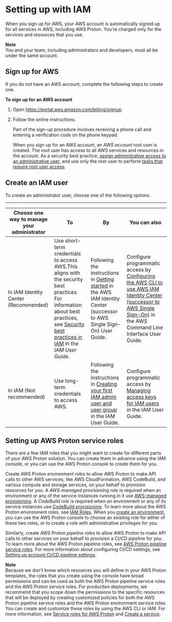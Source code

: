 # Setting up with IAM<a name="ag-setting-up-iam"></a>

When you sign up for AWS, your AWS account is automatically signed up for all services in AWS, including AWS Proton\. You're charged only for the services and resources that you use\.

**Note**  
You and your team, including administrators and developers, must all be under the same account\.

## Sign up for AWS<a name="setting-up-aws-sign-up"></a>

If you do not have an AWS account, complete the following steps to create one\.

**To sign up for an AWS account**

1. Open [https://portal\.aws\.amazon\.com/billing/signup](https://portal.aws.amazon.com/billing/signup)\.

1. Follow the online instructions\.

   Part of the sign\-up procedure involves receiving a phone call and entering a verification code on the phone keypad\.

   When you sign up for an AWS account, an *AWS account root user* is created\. The root user has access to all AWS services and resources in the account\. As a security best practice, [assign administrative access to an administrative user](https://docs.aws.amazon.com/singlesignon/latest/userguide/getting-started.html), and use only the root user to perform [tasks that require root user access](https://docs.aws.amazon.com/general/latest/gr/root-vs-iam.html#aws_tasks-that-require-root)\.

## Create an IAM user<a name="setting-up-create-iam-user"></a>

To create an administrator user, choose one of the following options\.


****  

| Choose one way to manage your administrator | To | By | You can also | 
| --- | --- | --- | --- | 
| In IAM Identity Center \(Recommended\) | Use short\-term credentials to access AWS\.This aligns with the security best practices\. For information about best practices, see [Security best practices in IAM](https://docs.aws.amazon.com/IAM/latest/UserGuide/best-practices.html#bp-users-federation-idp) in the *IAM User Guide*\. | Following the instructions in [Getting started](https://docs.aws.amazon.com/singlesignon/latest/userguide/getting-started.html) in the AWS IAM Identity Center \(successor to AWS Single Sign\-On\) User Guide\. | Configure programmatic access by [Configuring the AWS CLI to use AWS IAM Identity Center \(successor to AWS Single Sign\-On\)](https://docs.aws.amazon.com/cli/latest/userguide/cli-configure-sso.html) in the AWS Command Line Interface User Guide\. | 
| In IAM \(Not recommended\) | Use long\-term credentials to access AWS\. | Following the instructions in [Creating your first IAM admin user and user group](https://docs.aws.amazon.com/IAM/latest/UserGuide/getting-started_create-admin-group.html) in the IAM User Guide\. | Configure programmatic access by [Managing access keys for IAM users](https://docs.aws.amazon.com/IAM/latest/UserGuide/id_credentials_access-keys.html) in the IAM User Guide\. | 

## Setting up AWS Proton service roles<a name="setting-up-cicd"></a>

There are a few IAM roles that you might want to create for different parts of your AWS Proton solution\. You can create them in advance using the IAM console, or you can use the AWS Proton console to create them for you\.

Create AWS Proton *environment roles* to allow AWS Proton to make API calls to other AWS services, like AWS CloudFormation, AWS CodeBuild, and various compute and storage services, on your behalf to provision resources for you\. A *AWS\-managed provisioning role* is required when an environment or any of the service instances running in it use [AWS\-managed provisioning](ag-works-prov-methods.md#ag-works-prov-methods-direct)\. A *CodeBuild role* is required when an environment or any of its service instances use [CodeBuild provisioning](ag-works-prov-methods.md#ag-works-prov-methods-codebuild)\. To learn more about the AWS Proton environment roles, see [IAM Roles](ag-environment-roles.md)\. When you [create an environment](ag-create-env.md), you can use the AWS Proton console to choose an existing role for either of these two roles, or to create a role with administrative privileges for you\.

Similarly, create AWS Proton *pipeline roles* to allow AWS Proton to make API calls to other services on your behalf to provision a CI/CD pipeline for you\. To learn more about the AWS Proton pipeline roles, see [AWS Proton pipeline service roles](security_iam_service-role-policy-examples.md#codepipeline-proton-svc-role)\. For more information about configuring CI/CD settings, see [Setting up account CI/CD pipeline settings](setting-up-for-service.md#setting-up-pr-pipelines)\.

**Note**  
Because we don't know which resources you will define in your AWS Proton templates, the roles that you create using the console have broad permissions and can be used as both the AWS Proton pipeline service roles and the AWS Proton service roles\. For production deployments, we recommend that you scope down the permissions to the specific resources that will be deployed by creating customized policies for both the AWS Proton pipeline service roles and the AWS Proton environment service roles\. You can create and customize these roles by using the AWS CLI or IAM\. For more information, see [Service roles for AWS Proton](security_iam_service-with-iam.md#security_iam_service-with-iam-roles-service) and [Create a service](ag-create-svc.md)\.